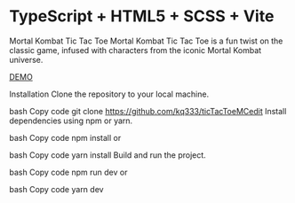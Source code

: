 # TypeScript + HTML5 + SCSS + Vite

Mortal Kombat Tic Tac Toe
Mortal Kombat Tic Tac Toe is a fun twist on the classic game, infused with characters from the iconic Mortal Kombat universe.

[DEMO](https://65d645913ca36cedbb0d9abd--sage-kleicha-13ca96.netlify.app)


Installation
Clone the repository to your local machine.

bash
Copy code
git clone https://github.com/kq333/ticTacToeMCedit
Install dependencies using npm or yarn.

bash
Copy code
npm install
or

bash
Copy code
yarn install
Build and run the project.

bash
Copy code
npm run dev
or

bash
Copy code
yarn dev
